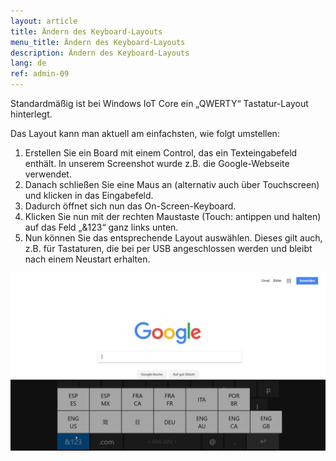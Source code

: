 ```yaml
---
layout: article
title: Ändern des Keyboard-Layouts
menu_title: Ändern des Keyboard-Layouts
description: Ändern des Keyboard-Layouts
lang: de
ref: admin-09
---
```


Standardmäßig ist bei Windows IoT Core ein „QWERTY“ Tastatur-Layout hinterlegt.

Das Layout kann man aktuell am einfachsten, wie folgt umstellen:

1. Erstellen Sie ein Board mit einem Control, das ein Texteingabefeld enthält. In unserem Screenshot wurde z.B. die Google-Webseite verwendet.
2. Danach schließen Sie eine Maus an (alternativ auch über Touchscreen) und klicken in das Eingabefeld.
3. Dadurch öffnet sich nun das On-Screen-Keyboard.
4. Klicken Sie nun mit der rechten Maustaste (Touch: antippen und halten) auf das Feld „&123“ ganz links unten.
5. Nun können Sie das entsprechende Layout auswählen. Dieses gilt auch, z.B. für Tastaturen, die bei per USB angeschlossen werden und bleibt nach einem Neustart erhalten.

![image_1](/assets/images/admin/keyboard/Peakboard_Keyboard_Screenshot.png)
